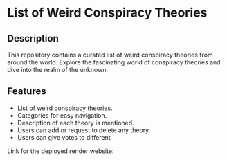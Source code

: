 # List of Weird Conspiracy Theories

## Description
This repository contains a curated list of weird conspiracy theories from around the world. Explore the fascinating world of conspiracy theories and dive into the realm of the unknown.

## Features
- List of weird conspiracy theories.
- Categories for easy navigation.
- Description of each theory is mentioned.
- Users can add or request to delete any theory.
- Users can give votes to different 


Link for the deployed render website: 